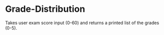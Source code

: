 # Grade-Distribution

Takes user exam score input (0-60) and returns a printed list of the grades (0-5).  
